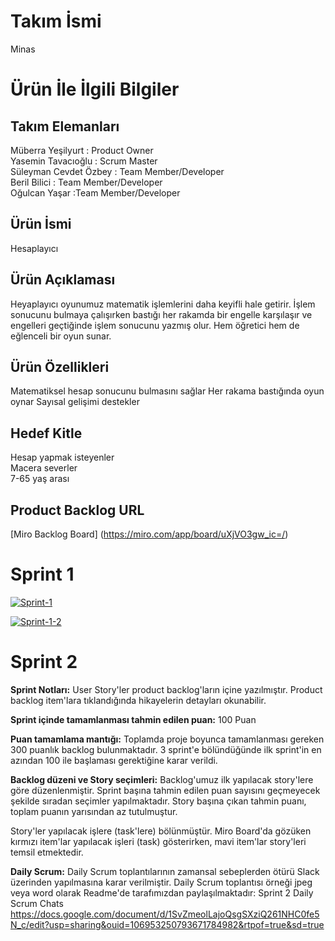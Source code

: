 # Takım İsmi
Minas

# Ürün İle İlgili Bilgiler
## Takım Elemanları
Müberra Yeşilyurt : Product Owner <br/>
Yasemin Tavacıoğlu : Scrum Master <br/>
Süleyman Cevdet Özbey : Team Member/Developer <br/>
Beril Bilici : Team Member/Developer <br/>
Oğulcan Yaşar :Team Member/Developer <br/>

## Ürün İsmi
Hesaplayıcı

## Ürün Açıklaması
Heyaplayıcı oyunumuz matematik işlemlerini daha keyifli hale getirir. İşlem sonucunu bulmaya çalışırken bastığı her rakamda bir engelle karşılaşır ve engelleri geçtiğinde işlem sonucunu yazmış olur. Hem öğretici hem de eğlenceli bir oyun sunar.

## Ürün Özellikleri
Matematiksel hesap sonucunu bulmasını sağlar
Her rakama bastığında oyun oynar
Sayısal gelişimi destekler

## Hedef Kitle
Hesap yapmak isteyenler <br/>
Macera severler <br/>
7-65 yaş arası <br/>

## Product Backlog URL
[Miro Backlog Board] (https://miro.com/app/board/uXjVO3gw_ic=/)

# Sprint 1 


<a href="https://ibb.co/HgX8kL5"><img src="https://i.ibb.co/JkCJMWD/Sprint-1.jpg" alt="Sprint-1" border="0"></a>

<a href="https://ibb.co/G9NqZRc"><img src="https://i.ibb.co/MfQmz7M/Sprint-1-2.jpg" alt="Sprint-1-2" border="0"></a>

# Sprint 2 

**Sprint Notları:** User Story'ler product backlog'ların içine yazılmıştır. Product backlog item'lara tıklandığında hikayelerin detayları okunabilir.

**Sprint içinde tamamlanması tahmin edilen puan:** 100 Puan

**Puan tamamlama mantığı:** Toplamda proje boyunca tamamlanması gereken 300 puanlık backlog bulunmaktadır. 3 sprint'e bölündüğünde ilk sprint'in en azından 100 ile başlaması gerektiğine karar verildi.

**Backlog düzeni ve Story seçimleri:** Backlog'umuz ilk yapılacak story'lere göre düzenlenmiştir. Sprint başına tahmin edilen puan sayısını geçmeyecek şekilde sıradan seçimler yapılmaktadır. Story başına çıkan tahmin puanı, toplam puanın yarısından az tutulmuştur.

Story'ler yapılacak işlere (task'lere) bölünmüştür. Miro Board'da gözüken kırmızı item'lar yapılacak işleri (task) gösterirken, mavi item'lar story'leri temsil etmektedir.

**Daily Scrum:** Daily Scrum toplantılarının zamansal sebeplerden ötürü Slack üzerinden yapılmasına karar verilmiştir. Daily Scrum toplantısı örneği jpeg veya word olarak Readme'de tarafımızdan paylaşılmaktadır: Sprint 2 Daily Scrum Chats https://docs.google.com/document/d/1SvZmeolLajoQsgSXziQ261NHC0fe5N_c/edit?usp=sharing&ouid=106953250793671784982&rtpof=true&sd=true
